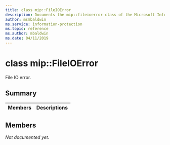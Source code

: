 ```yaml
---
title: class mip::FileIOError 
description: Documents the mip::fileioerror class of the Microsoft Information Protection (MIP) SDK.
author: msmbaldwin
ms.service: information-protection
ms.topic: reference
ms.author: mbaldwin
ms.date: 04/11/2019
---
```


# class mip::FileIOError 
File IO error.
  
## Summary
 Members                        | Descriptions                                
--------------------------------|---------------------------------------------
  
## Members
_Not documented yet._
